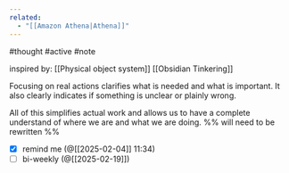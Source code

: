 ```yaml
---
related:
  - "[[Amazon Athena|Athena]]"
---
```

#thought #active #note 

inspired by: [[Physical object system]] [[Obsidian Tinkering]]

Focusing on real actions clarifies what is needed and what is important.
It also clearly indicates if something is unclear or plainly wrong.

All of this simplifies actual work and allows us to have a complete understand of where we are and what we are doing.
%% will need to be rewritten %%

- [x] remind me (@[[2025-02-04]] 11:34)
- [ ] bi-weekly (@[[2025-02-19]])
